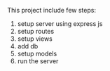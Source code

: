 This project include few steps:

1. setup server using express js
2. setup routes
3. setup views
4. add db
5. setup models
6. run the server